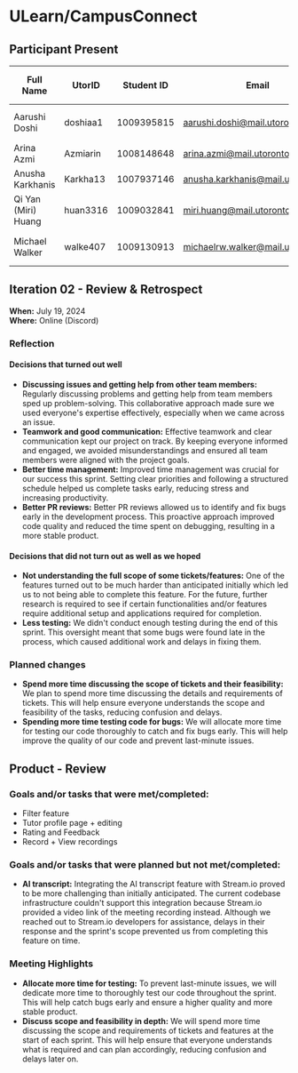 
# ULearn/CampusConnect

## Participant Present

| Full Name        | UtorID     | Student ID  | Email                         | Best way to Connect | Slack Username |
|------------------|------------|-------------|-------------------------------|---------------------|----------------|
| Aarushi Doshi    | doshiaa1   | 1009395815  | aarushi.doshi@mail.utoronto.ca| Discord, phone, text| Aarushi Doshi  |
| Arina Azmi       | Azmiarin   | 1008148648  | arina.azmi@mail.utoronto.ca   | Discord, phone      | Arina Azmi     |
| Anusha Karkhanis | Karkha13   | 1007937146  | anusha.karkhanis@mail.utoronto.ca| Discord, phone   | Anusha Karkhanis|
| Qi Yan (Miri) Huang | huan3316 | 1009032841  | miri.huang@mail.utoronto.ca   | Discord, phone      | Miri Huang     |
| Michael Walker   | walke407   | 1009130913  | michaelrw.walker@mail.utoronto.ca | Discord, Phone, Slack | Michael Walker |

## Iteration 02 - Review & Retrospect

**When:** July 19, 2024  
**Where:** Online (Discord)

### Reflection

#### Decisions that turned out well
- **Discussing issues and getting help from other team members:** Regularly discussing problems and getting help from team members sped up problem-solving. This collaborative approach made sure we used everyone's expertise effectively, especially when we came across an issue.
- **Teamwork and good communication:** Effective teamwork and clear communication kept our project on track. By keeping everyone informed and engaged, we avoided misunderstandings and ensured all team members were aligned with the project goals.
- **Better time management:** Improved time management was crucial for our success this sprint. Setting clear priorities and following a structured schedule helped us complete tasks early, reducing stress and increasing productivity.
- **Better PR reviews:** Better PR reviews allowed us to identify and fix bugs early in the development process. This proactive approach improved code quality and reduced the time spent on debugging, resulting in a more stable product.

#### Decisions that did not turn out as well as we hoped
- **Not understanding the full scope of some tickets/features:** One of the features turned out to be much harder than anticipated initially which led us to not being able to complete this feature. For the future, further research is required to see if certain functionalities and/or features require additional setup and applications required for completion.
- **Less testing:** We didn't conduct enough testing during the end of this sprint. This oversight meant that some bugs were found late in the process, which caused additional work and delays in fixing them.

### Planned changes
- **Spend more time discussing the scope of tickets and their feasibility:** We plan to spend more time discussing the details and requirements of tickets. This will help ensure everyone understands the scope and feasibility of the tasks, reducing confusion and delays.
- **Spending more time testing code for bugs:** We will allocate more time for testing our code thoroughly to catch and fix bugs early. This will help improve the quality of our code and prevent last-minute issues.

## Product - Review

### Goals and/or tasks that were met/completed:
- Filter feature
- Tutor profile page + editing
- Rating and Feedback
- Record + View recordings

### Goals and/or tasks that were planned but not met/completed:
- **AI transcript:** Integrating the AI transcript feature with Stream.io proved to be more challenging than initially anticipated. The current codebase infrastructure couldn't support this integration because Stream.io provided a video link of the meeting recording instead. Although we reached out to Stream.io developers for assistance, delays in their response and the sprint's scope prevented us from completing this feature on time.

### Meeting Highlights
- **Allocate more time for testing:** To prevent last-minute issues, we will dedicate more time to thoroughly test our code throughout the sprint. This will help catch bugs early and ensure a higher quality and more stable product.
- **Discuss scope and feasibility in depth:** We will spend more time discussing the scope and requirements of tickets and features at the start of each sprint. This will help ensure that everyone understands what is required and can plan accordingly, reducing confusion and delays later on.
